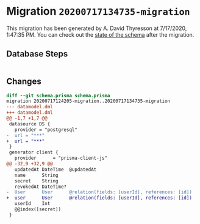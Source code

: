 # Migration `20200717134735-migration`

This migration has been generated by A. David Thyresson at 7/17/2020, 1:47:35 PM.
You can check out the [state of the schema](./schema.prisma) after the migration.

## Database Steps

```sql

```

## Changes

```diff
diff --git schema.prisma schema.prisma
migration 20200717124205-migration..20200717134735-migration
--- datamodel.dml
+++ datamodel.dml
@@ -1,7 +1,7 @@
 datasource DS {
   provider = "postgresql"
-  url = "***"
+  url = "***"
 }
 generator client {
   provider      = "prisma-client-js"
@@ -32,9 +32,9 @@
   updatedAt DateTime  @updatedAt
   name      String
   secret    String
   revokedAt DateTime?
-  User      User      @relation(fields: [userId], references: [id])
+  user      User      @relation(fields: [userId], references: [id])
   userId    Int
   @@index([secret])
 }
```


